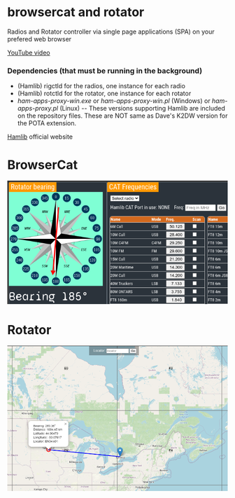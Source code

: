 # browsercat and rotator

Radios and Rotator controller via single page applications (SPA) on your prefered web browser

[YouTube video](https://www.youtube.com/watch?v=w8TOOhBp3bo)

### Dependencies (that must be running in the background)
- (Hamlib) rigctld for the radios, one instance for each radio
- (Hamlib) rotctld for the rotator, one instance for each rotator
- *ham-apps-proxy-win.exe* or *ham-apps-proxy-win.pl* (Windows) or *ham-apps-proxy.pl* (Linux) -- These versions supporting Hamlib are included on the repository files. These are NOT same as Dave's K2DW version for the POTA extension.

[Hamlib](https://hamlib.github.io/) official website

# BrowserCat

![browsercat](https://github.com/VA3HDL/browsercat/blob/main/examples/browsercat.png?raw=true)

# Rotator

![rotator](https://github.com/VA3HDL/browsercat/blob/main/examples/rotator.png?raw=true)